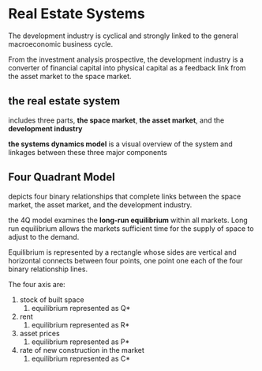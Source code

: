 # Real Estate Systems

The development industry is cyclical and strongly linked to the general macroeconomic business cycle.

From the investment analysis prospective, the development industry is a converter of financial capital into physical capital as a feedback link from the asset market to the space market.

## the real estate system

includes three parts, **the space market**, **the asset market**, and the **development industry**

**the systems dynamics model** is a visual overview of the system and linkages between these three major components

## Four Quadrant Model

depicts four binary relationships that complete links between the space market, the asset market, and the development industry.

the 4Q model examines the **long-run equilibrium** within all markets. Long run equilibrium allows the markets sufficient time for the supply of space to adjust to the demand.

Equilibrium is represented by a rectangle whose sides are vertical and horizontal connects between four points, one point one each of the four binary relationship lines.

The four axis are:

1. stock of built space
   1. equilibrium represented as Q\*
2. rent
   1. equilibrium represented as R\*
3. asset prices
   1. equilibrium represented as P\*
4. rate of new construction in the market
   1. equilibrium represented as C\*

